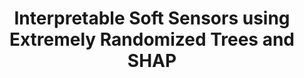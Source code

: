 ---
layout: "publication"
title: "Interpretable Soft Sensors using Extremely Randomized Trees and SHAP"
type: "conference"
order: 177
year: 2023
authors: "Liang Cao, Xiaolu Ji, Yankai Cao, Yupeng Li, Lim C. Siang, Jin Li, Vijay Kumar Pediredla, R. Bhushan Gopaluni"
journal: "In Proceedings of the 22nd IFAC World Congress (To Appear)"
pdf: "2023C2_cao_ifac.pdf"
thumbnail: "2023C2_cao_ifac.png"
video: https://vimeo.com/849890434
image: "/assets/thumbnails/2023C2_cao_ifac.png"
thumbnail_caption: "Fig. 1: Extremely Randomized Trees structure"
description: "Tree-based ensemble models are easy to implement and have been widely used in various fields. However, they have limitations in industrial process applications since the majority of tree-based ensemble models are prone to over-fitting. In addition, the internal structure of tree-based ensemble models is very complex and the output of the model is also difficult to explain, which makes its application in industrial soft sensors very challenging. The purpose of this work is to build accurate and interpretable soft sensors for industrial processes. First, to deal with overfitting, a robust tree-based ensemble model and extremely randomized trees are used to build accurate soft sensors. Then, to improve model interpretability, an interpretable machine learning algorithm, namely Shapely additive explanation, is used to infer the global and local contributions of each feature to the predictions. Finally, the effectiveness of the proposed algorithms is validated on real industrial fluid catalytic cracker unit data."
---